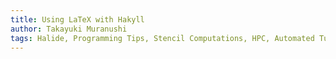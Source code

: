 ```yaml
---
title: Using LaTeX with Hakyll
author: Takayuki Muranushi
tags: Halide, Programming Tips, Stencil Computations, HPC, Automated Tuning
---
```

